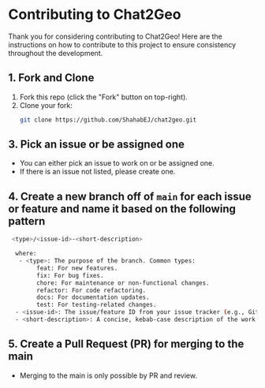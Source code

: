 # Contributing to Chat2Geo
Thank you for considering contributing to Chat2Geo!
Here are the instructions on how to contribute to this project to ensure consistency throughout the development.

## 1. Fork and Clone

1. Fork this repo (click the "Fork" button on top-right).
2. Clone your fork:
   ```bash
   git clone https://github.com/ShahabEJ/chat2geo.git

## 3. Pick an issue or be assigned one
  - You can either pick an issue to work on or be assigned one.
  - If there is an issue not listed, please create one.

## 4. Create a new branch off of `main` for each issue or feature and name it based on the following pattern
  ```bash
   <type>/<issue-id>-<short-description>

    where:
     - <type>: The purpose of the branch. Common types:
          feat: For new features.
          fix: For bug fixes.
          chore: For maintenance or non-functional changes.
          refactor: For code refactoring.
          docs: For documentation updates.
          test: For testing-related changes.
    - <issue-id>: The issue/feature ID from your issue tracker (e.g., GitHub, Jira). This helps link branches to specific tickets.
    - <short-description>: A concise, kebab-case description of the work being done.
```
## 5. Create a Pull Request (PR) for merging to the main
  - Merging to the main is only possible by PR and review.
